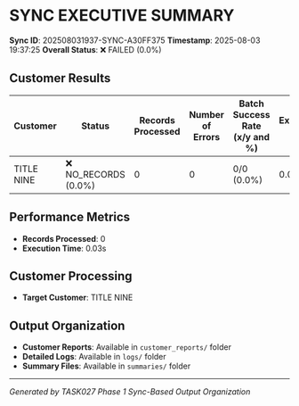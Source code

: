 # SYNC EXECUTIVE SUMMARY

**Sync ID**: 202508031937-SYNC-A30FF375
**Timestamp**: 2025-08-03 19:37:25
**Overall Status**: ❌ FAILED (0.0%)

## Customer Results

| Customer | Status | Records Processed | Number of Errors | Batch Success Rate (x/y and %) | Execution Time |
|----------|--------|-------------------|------------------|--------------------------------|----------------|
| TITLE NINE | ❌ NO_RECORDS (0.0%) | 0 | 0 | 0/0 (0.0%) | 0.00s |

## Performance Metrics
- **Records Processed**: 0
- **Execution Time**: 0.03s

## Customer Processing
- **Target Customer**: TITLE NINE

## Output Organization
- **Customer Reports**: Available in `customer_reports/` folder
- **Detailed Logs**: Available in `logs/` folder
- **Summary Files**: Available in `summaries/` folder

---
*Generated by TASK027 Phase 1 Sync-Based Output Organization*